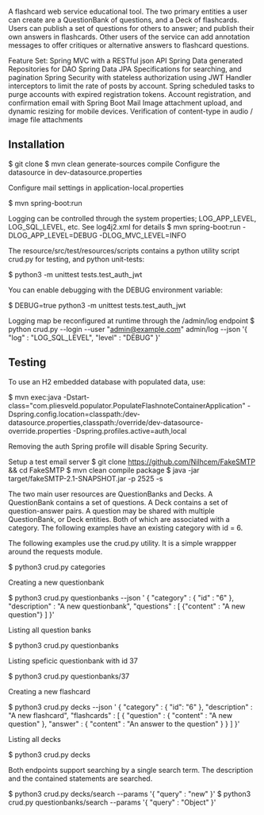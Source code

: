 A flashcard web service educational tool.  The two primary entities a user can create are a QuestionBank of questions, and a Deck of flashcards.  Users can publish a set of questions for others to answer; and publish their own answers in flashcards.  Other users of the service can add annotation messages to offer critiques or alternative answers to flashcard questions.
 
Feature Set:
Spring MVC with a RESTful json API
Spring Data generated Repositories for DAO
Spring Data JPA Specifications for searching, and pagination
Spring Security with stateless authorization using JWT
Handler interceptors to limit the rate of posts by account.
Spring scheduled tasks to purge accounts with expired registration tokens.
Account registration, and confirmation email with Spring Boot Mail
Image attachment upload, and dynamic resizing for mobile devices.
Verification of content-type in audio / image file attachments
 
## Installation

$ git clone
$ mvn clean generate-sources compile
Configure the datasource in dev-datasource.properties

Configure mail settings in application-local.properties

$ mvn spring-boot:run

Logging can be controlled through the system properties; LOG_APP_LEVEL, LOG_SQL_LEVEL, etc.  See log4j2.xml for details
$ mvn spring-boot:run -DLOG_APP_LEVEL=DEBUG -DLOG_MVC_LEVEL=INFO


The resource/src/test/resources/scripts contains a python utility script crud.py for testing, and python unit-tests:

$ python3 -m unittest tests.test_auth_jwt

You can enable debugging with the DEBUG environment variable:

$ DEBUG=true python3 -m unittest tests.test_auth_jwt


Logging map be reconfigured at runtime through the /admin/log endpoint
$ python crud.py --login --user "admin@example.com" admin/log --json '{ "log" : "LOG_SQL_LEVEL", "level" : "DEBUG" }'


## Testing
To use an H2 embedded database with populated data, use:

$ mvn exec:java -Dstart-class="com.pliesveld.populator.PopulateFlashnoteContainerApplication" -Dspring.config.location=classpath:/dev-datasource.properties,classpath:/override/dev-datasource-override.properties -Dspring.profiles.active=auth,local

Removing the auth Spring profile will disable Spring Security.

Setup a test email server
$ git clone https://github.com/Nilhcem/FakeSMTP && cd FakeSMTP
$ mvn clean compile package
$ java -jar target/fakeSMTP-2.1-SNAPSHOT.jar -p 2525 -s


The two main user resources are QuestionBanks and Decks.  A QuestionBank contains a set of questions.  A Deck contains a set of question-answer pairs.  A question may be shared with multiple QuestionBank, or Deck entities.  Both of which are associated with a category.  The following examples have an existing category with id = 6.

The following examples use the crud.py utility.  It is a simple wrappper around the requests module.  

$ python3 crud.py categories 

Creating a new questionbank

$ python3 crud.py questionbanks --json '
    { 
      "category" : { "id" : "6" },
      "description" : "A new questionbank", 
      "questions" : [
            {"content" : "A new question"}
      ]
    }'


Listing all question banks

$ python3 crud.py questionbanks

Listing speficic questionbank with id 37

$ python3 crud.py questionbanks/37


Creating a new flashcard

$ python3 crud.py decks --json '
    { "category" : { "id": "6" },
      "description" : "A new flashcard", 
      "flashcards" : [ 
            { "question" : { "content" : "A new question" }, 
              "answer" : { "content" : "An answer to the question" } 
            }
      ]
    }'

Listing all decks

$ python3 crud.py decks 


Both endpoints support searching by a single search term.  The description and the contained statements are searched.

$ python3 crud.py decks/search --params '{ "query" : "new" }'
$ python3 crud.py questionbanks/search --params '{ "query" : "Object" }'
